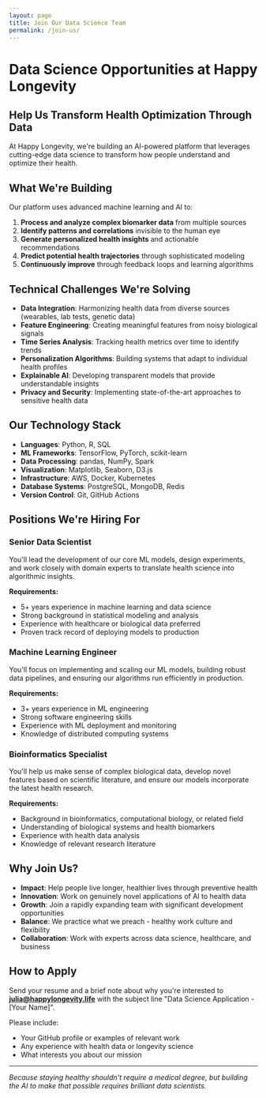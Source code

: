 ```yaml
---
layout: page
title: Join Our Data Science Team
permalink: /join-us/
---
```


# Data Science Opportunities at Happy Longevity

## Help Us Transform Health Optimization Through Data

At Happy Longevity, we're building an AI-powered platform that leverages cutting-edge data science to transform how people understand and optimize their health.

## What We're Building

Our platform uses advanced machine learning and AI to:

1. **Process and analyze complex biomarker data** from multiple sources
2. **Identify patterns and correlations** invisible to the human eye
3. **Generate personalized health insights** and actionable recommendations
4. **Predict potential health trajectories** through sophisticated modeling
5. **Continuously improve** through feedback loops and learning algorithms

## Technical Challenges We're Solving

- **Data Integration**: Harmonizing health data from diverse sources (wearables, lab tests, genetic data)
- **Feature Engineering**: Creating meaningful features from noisy biological signals
- **Time Series Analysis**: Tracking health metrics over time to identify trends
- **Personalization Algorithms**: Building systems that adapt to individual health profiles
- **Explainable AI**: Developing transparent models that provide understandable insights
- **Privacy and Security**: Implementing state-of-the-art approaches to sensitive health data

## Our Technology Stack

- **Languages**: Python, R, SQL
- **ML Frameworks**: TensorFlow, PyTorch, scikit-learn
- **Data Processing**: pandas, NumPy, Spark
- **Visualization**: Matplotlib, Seaborn, D3.js
- **Infrastructure**: AWS, Docker, Kubernetes
- **Database Systems**: PostgreSQL, MongoDB, Redis
- **Version Control**: Git, GitHub Actions

## Positions We're Hiring For

### Senior Data Scientist

You'll lead the development of our core ML models, design experiments, and work closely with domain experts to translate health science into algorithmic insights.

**Requirements:**
- 5+ years experience in machine learning and data science
- Strong background in statistical modeling and analysis
- Experience with healthcare or biological data preferred
- Proven track record of deploying models to production

### Machine Learning Engineer

You'll focus on implementing and scaling our ML models, building robust data pipelines, and ensuring our algorithms run efficiently in production.

**Requirements:**
- 3+ years experience in ML engineering
- Strong software engineering skills
- Experience with ML deployment and monitoring
- Knowledge of distributed computing systems

### Bioinformatics Specialist

You'll help us make sense of complex biological data, develop novel features based on scientific literature, and ensure our models incorporate the latest health research.

**Requirements:**
- Background in bioinformatics, computational biology, or related field
- Understanding of biological systems and health biomarkers
- Experience with health data analysis
- Knowledge of relevant research literature

## Why Join Us?

- **Impact**: Help people live longer, healthier lives through preventive health
- **Innovation**: Work on genuinely novel applications of AI to health data
- **Growth**: Join a rapidly expanding team with significant development opportunities
- **Balance**: We practice what we preach - healthy work culture and flexibility
- **Collaboration**: Work with experts across data science, healthcare, and business

## How to Apply

Send your resume and a brief note about why you're interested to **julia@happylongevity.life** with the subject line "Data Science Application - [Your Name]".

Please include:
- Your GitHub profile or examples of relevant work
- Any experience with health data or longevity science
- What interests you about our mission

---

*Because staying healthy shouldn't require a medical degree, but building the AI to make that possible requires brilliant data scientists.*